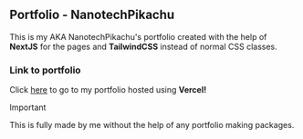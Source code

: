 ## Portfolio - NanotechPikachu 

This is my AKA NanotechPikachu's portfolio created with the help of **NextJS** for the pages and **TailwindCSS** instead of normal CSS classes.

### Link to portfolio

Click [here](https://nanotech-portfolio.vercel.app/) to go to my portfolio hosted using **Vercel!**

> [!IMPORTANT]
> This is fully made by me without the help of any portfolio making packages.
